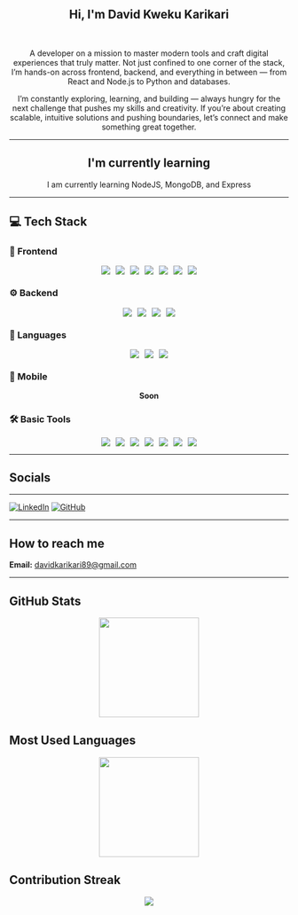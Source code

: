<div align="center" style="font-style: bold;">
  
  ## Hi, I'm David Kweku Karikari

  <br>
  
  A developer on a mission to master modern tools and craft digital experiences that truly matter.
Not just confined to one corner of the stack, I’m hands-on across frontend, backend, and everything in between — from React and Node.js to Python and databases.

I’m constantly exploring, learning, and building — always hungry for the next challenge that pushes my skills and creativity.
If you’re about creating scalable, intuitive solutions and pushing boundaries, let’s connect and make something great together.
  
---

  ## I'm currently learning

  I am currently learning NodeJS, MongoDB, and Express
</div>

---
## 💻 Tech Stack

### 🎨 Frontend

<div style="display: flex; flex-wrap: nowrap; gap: 10px; justify-content: center;">
  <img src="https://img.shields.io/badge/React-61DAFB?style=for-the-badge&logo=react&logoColor=black" /> 
  <img src="https://img.shields.io/badge/Bootstrap-7952B3?style=for-the-badge&logo=bootstrap&logoColor=white" /> 
  <img src="https://img.shields.io/badge/CSS3-264DE4?style=for-the-badge&logo=css3&logoColor=white" /> 
  <img src="https://img.shields.io/badge/HTML5-E34F26?style=for-the-badge&logo=html5&logoColor=white" /> 
  <img src="https://img.shields.io/badge/Sass-CC6699?style=for-the-badge&logo=sass&logoColor=white" /> 
  <img src="https://img.shields.io/badge/TailwindCSS-38B2AC?style=for-the-badge&logo=tailwind-css&logoColor=white" /> 
  <img src="https://img.shields.io/badge/Next.js-000000?style=for-the-badge&logo=next.js&logoColor=white" /> 
</div>

### ⚙️ Backend

<div style="display: flex; flex-wrap: nowrap; gap: 10px; justify-content: center;">
  <img src="https://img.shields.io/badge/Node.js-339933?style=for-the-badge&logo=node.js&logoColor=white" /> 
  <img src="https://img.shields.io/badge/Express-000000?style=for-the-badge&logo=express&logoColor=white" /> 
  <img src="https://img.shields.io/badge/Django-092E20?style=for-the-badge&logo=django&logoColor=white" /> 
  <img src="https://img.shields.io/badge/MongoDB-47A248?style=for-the-badge&logo=mongodb&logoColor=white" /> 
</div>

### 💬 Languages

<div style="display: flex; flex-wrap: nowrap; gap: 10px; justify-content: center;">
  <img src="https://img.shields.io/badge/JavaScript-F7DF1E?style=for-the-badge&logo=javascript&logoColor=black" /> 
  <img src="https://img.shields.io/badge/TypeScript-3178C6?style=for-the-badge&logo=typescript&logoColor=white" /> 
  <img src="https://img.shields.io/badge/Python-3776AB?style=for-the-badge&logo=python&logoColor=white" /> 
</div>

### 📱 Mobile

<div style="display: flex; flex-wrap: nowrap; gap: 10px; justify-content: center;">
  <b>Soon</b>
</div>

### 🛠️ Basic Tools

<div style="display: flex; flex-wrap: nowrap; gap: 10px; justify-content: center;">
  <img src="https://img.shields.io/badge/Git-F05032?style=for-the-badge&logo=git&logoColor=white" /> 
  <img src="https://img.shields.io/badge/VS_Code-007ACC?style=for-the-badge&logo=visual-studio-code&logoColor=white" /> 
  <img src="https://img.shields.io/badge/Sublime_Text-FF9800?style=for-the-badge&logo=sublime-text&logoColor=black" />
  <img src="https://img.shields.io/badge/Chrome_DevTools-4285F4?style=for-the-badge&logo=googlechrome&logoColor=white" /> 
  <img src="https://img.shields.io/badge/GitHub-181717?style=for-the-badge&logo=github&logoColor=white" />
  <img src="https://img.shields.io/badge/npm-CB3837?style=for-the-badge&logo=npm&logoColor=white" />
  <img src="https://img.shields.io/badge/Postman-FF6C37?style=for-the-badge&logo=postman&logoColor=white" />
</div>


---

##  Socials
---

<div>

[![LinkedIn](https://img.shields.io/badge/LinkedIn-%230077B5.svg?logo=linkedin&logoColor=white)](https://www.linkedin.com/in/davekarikari/) 
[![GitHub](https://img.shields.io/badge/GitHub-%23121011.svg?logo=github&logoColor=white)](https://github.com/dk-willing/) 

</div>

---

##  How to reach me

<div align="left">

 **Email:** [davidkarikari89@gmail.com](mailto:davidkarikari89@gmail.com)

</div>

---


## GitHub Stats

<div align="center">
  <img height="180em" src="https://github-readme-stats.vercel.app/api?username=dk-willing&show_icons=true&theme=default&include_all_commits=true&count_private=true"/>
</div>

##  Most Used Languages

<div align="center">
  <img height="180em" src="https://github-readme-stats.vercel.app/api/top-langs/?username=dk-willing&layout=compact&langs_count=10&theme=default"/>
</div>

##  Contribution Streak

<div align="center">
  <img src="https://github-readme-streak-stats.herokuapp.com/?user=dk-willing&theme=default&hide_border=false" />
</div>


